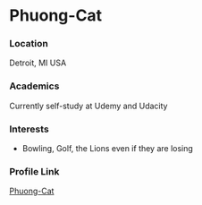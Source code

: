 # Phuong-Cat

### Location

Detroit, MI USA

### Academics

Currently self-study at Udemy and Udacity

### Interests

- Bowling, Golf, the Lions even if they are losing


### Profile Link

[Phuong-Cat](https://github.com/catcecilia)